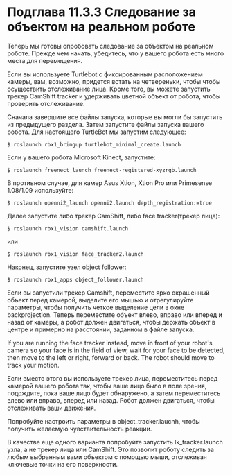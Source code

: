# Подглава 11.3.3 Cледование за объектом на реальном роботе

Теперь мы готовы опробовать следование за объектом на реальном роботе. Прежде чем начать, убедитесь, что у вашего робота есть много места для перемещения.

 Если вы используете Turtlebot с фиксированным расположением камеры, вам, возможно, придется встать на четвереньки, чтобы чтобы осуществить отслеживание лица. Кроме того, вы можете запустить трекер CamShift tracker и удерживать цветной объект от робота, чтобы проверить отслеживание. 

Сначала завершите все файлы запуска, которые вы могли бы запустить из предыдущего раздела. Затем запустите файлы запуска вашего робота. Для настоящего TurtleBot мы запустим следующее:

`$ roslaunch rbx1_bringup turtlebot_minimal_create.launch`

Если у вашего робота Microsoft Kinect, запустите:

`$ roslaunch freenect_launch freenect-registered-xyzrgb.launch`

 В противном случае, для камер Asus Xtion, Xtion Pro или Primesense 1.08/1.09 используйте:

`$ roslaunch openni2_launch openni2.launch depth_registration:=true`

Далее запустите либо трекер CamShift, либо face tracker\(трекер лица\):

`$ roslaunch rbx1_vision camshift.launch`

или

`$ roslaunch rbx1_vision face_tracker2.launch`

Наконец, запустите узел object follower:

`$ roslaunch rbx1_apps object_follower.launch`

Если вы запустили трекер Camshift, переместите ярко окрашенный объект перед камерой, выделите его мышью и отрегулируйте параметры, чтобы получить четкое выделение цели в окне backprojection. Теперь переместите объект влево, вправо или вперед и назад от камеры, а робот должен двигаться, чтобы держать объект в центре и примерно на расстоянии, заданном в файле запуска.

If you are running the face tracker instead, move in front of your robot's camera so your face is in the field of view, wait for your face to be detected, then move to the left or right, forward or back. The robot should move to track your motion.

Если вместо этого вы используете трекер лица, переместитесь перед камерой вашего робота так, чтобы ваше лицо было в поле зрения, подождите, пока ваше лицо будет обнаружено, а затем переместитесь влево или вправо, вперед или назад. Робот должен двигаться, чтобы отслеживать ваши движения.

Попробуйте настроить параметры в object\_tracker.laucnh, чтобы получить желаемую чувствительность  реакции.

В качестве еще одного варианта попробуйте запустить lk\_tracker.launch узла, а не трекер лица или CamShift. Это позволит роботу следить за любым выбранным вами объектом с помощью мыши, отслеживая ключевые точки на его поверхности.

